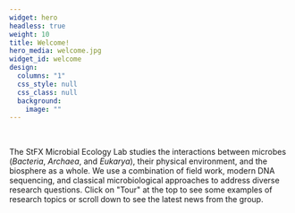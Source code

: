 ```yaml
---
widget: hero
headless: true
weight: 10
title: Welcome!
hero_media: welcome.jpg
widget_id: welcome
design:
  columns: "1"
  css_style: null
  css_class: null
  background:
    image: ""
---
```

<br>

The StFX Microbial Ecology Lab studies the interactions between microbes (*Bacteria*, *Archaea*, and *Eukarya*), their physical environment, and the biosphere as a whole. We use a combination of field work, modern DNA sequencing, and classical microbiological approaches to address diverse research questions. Click on "Tour" at the top to see some examples of research topics or scroll down to see the latest news from the group.
